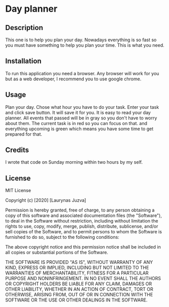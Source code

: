 # Day planner 

## Description 

This one is to help you plan your day. Nowadays everything is so fast so you must have something to help you plan your time. This is what you need. 

## Installation

To run this application you need a browser. 
Any browser will work for you but as a web developer, I recommend you to use google chrome.  

## Usage 

Plan your day. 
Chose what hour you have to do your task. 
Enter your task and click save button. 
It will save it for you.
It is easy to read your day planner. All events that passed will be in gray so you don't have to worry about them. 
The current task is in red so you can focus on that. 
and everything upcoming is green which means you have some time to get prepared for that. 

## Credits

I wrote that code on Sunday morning within two hours by my self. 


## License

MIT License

Copyright (c) [2020] [Laurynas Juzva]

Permission is hereby granted, free of charge, to any person obtaining a copy
of this software and associated documentation files (the "Software"), to deal
in the Software without restriction, including without limitation the rights
to use, copy, modify, merge, publish, distribute, sublicense, and/or sell
copies of the Software, and to permit persons to whom the Software is
furnished to do so, subject to the following conditions:

The above copyright notice and this permission notice shall be included in all
copies or substantial portions of the Software.

THE SOFTWARE IS PROVIDED "AS IS", WITHOUT WARRANTY OF ANY KIND, EXPRESS OR
IMPLIED, INCLUDING BUT NOT LIMITED TO THE WARRANTIES OF MERCHANTABILITY,
FITNESS FOR A PARTICULAR PURPOSE AND NONINFRINGEMENT. IN NO EVENT SHALL THE
AUTHORS OR COPYRIGHT HOLDERS BE LIABLE FOR ANY CLAIM, DAMAGES OR OTHER
LIABILITY, WHETHER IN AN ACTION OF CONTRACT, TORT OR OTHERWISE, ARISING FROM,
OUT OF OR IN CONNECTION WITH THE SOFTWARE OR THE USE OR OTHER DEALINGS IN THE
SOFTWARE.
